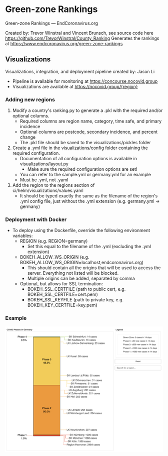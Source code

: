 # Green-zone Rankings
Green-zone Rankings — EndCoronavirus.org

Created by: Trevor Winstral and Vincent Brunsch, see source code here
https://github.com/TrevorWinstral/County_Ranking
Generates the rankings at https://www.endcoronavirus.org/green-zone-rankings
## Visualizations
Visualizations, integration, and deployment pipeline created by: Jason Li
* Pipeline is available for monitoring at https://concourse.nocovid.group
* Visualizations are available at https://nocovid.group/{region}
### Adding new regions
1. Modify a country's ranking.py to generate a .pkl with the required and/or optional columns.
    * Required columns are region name, category, time safe, and primary incidence
    * Optional columns are postcode, secondary incidence, and percent change
    * The .pkl file should be saved to the visualizations/pickles folder
2. Create a .yml file in the visualizations/config folder containing the required configuration.
    * Documentation of all configuration options is available in visualizations/layout.py
        * Make sure the required configuration options are set!
    * You can refer to the sample.yml or germany.yml for an example
    * Must be .yml, not .yaml
3. Add the region to the regions section of ci/helm/visualizations/values.yaml
    * It should be typed exactly the same as the filename of the region's .yml config file, just without the .yml extension (e.g. germany.yml -> germany)
### Deployment with Docker
* To deploy using the Dockerfile, override the following environment variables:
  * REGION (e.g. REGION=germany)
    * Set this equal to the filename of the .yml (excluding the .yml extension)
  * BOKEH_ALLOW_WS_ORIGIN (e.g. BOKEH_ALLOW_WS_ORIGIN=localhost,endcoronavirus.org)
    * This should contain all the origins that will be used to access the server. Everything not listed will be blocked.
    * Multiple origins can be added, separated by comma
  * Optional, but allows for SSL termination:
      * BOKEH_SSL_CERTFILE (path to public cert, e.g. BOKEH_SSL_CERTFILE=cert.pem)
      * BOKEH_SSL_KEYFILE (path to private key, e.g. BOKEH_KEY_CERTFILE=key.pem)
### Example
![visualization example](https://raw.githubusercontent.com/vbrunsch/rankings/main/visualization_img.png)

